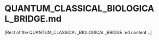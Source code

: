 # QUANTUM_CLASSICAL_BIOLOGICAL_BRIDGE.md

[Rest of the QUANTUM_CLASSICAL_BIOLOGICAL_BRIDGE.md content...]
